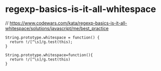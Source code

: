 # regexp-basics-is-it-all-whitespace
// https://www.codewars.com/kata/regexp-basics-is-it-all-whitespace/solutions/javascript/me/best_practice


```
String.prototype.whitespace = function() {
  return !/[^\s]/g.test(this);
}
```

```
String.prototype.whitespace=function(){
  return !/[^\s]/g.test(this)
}
```
